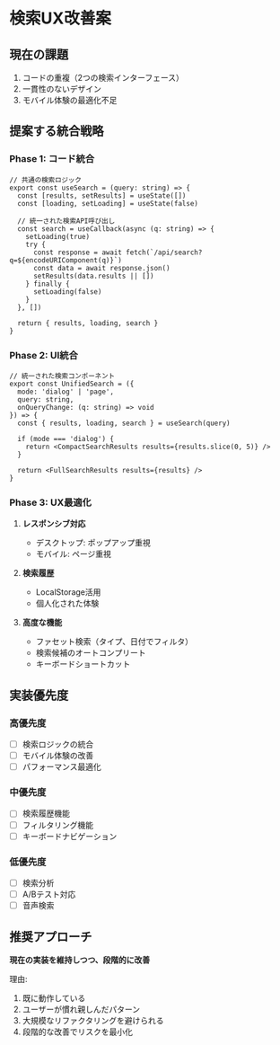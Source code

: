 # 検索UX改善案

## 現在の課題
1. コードの重複（2つの検索インターフェース）
2. 一貫性のないデザイン
3. モバイル体験の最適化不足

## 提案する統合戦略

### Phase 1: コード統合
```tsx
// 共通の検索ロジック
export const useSearch = (query: string) => {
  const [results, setResults] = useState([])
  const [loading, setLoading] = useState(false)
  
  // 統一された検索API呼び出し
  const search = useCallback(async (q: string) => {
    setLoading(true)
    try {
      const response = await fetch(`/api/search?q=${encodeURIComponent(q)}`)
      const data = await response.json()
      setResults(data.results || [])
    } finally {
      setLoading(false)
    }
  }, [])
  
  return { results, loading, search }
}
```

### Phase 2: UI統合
```tsx
// 統一された検索コンポーネント
export const UnifiedSearch = ({ 
  mode: 'dialog' | 'page',
  query: string,
  onQueryChange: (q: string) => void 
}) => {
  const { results, loading, search } = useSearch(query)
  
  if (mode === 'dialog') {
    return <CompactSearchResults results={results.slice(0, 5)} />
  }
  
  return <FullSearchResults results={results} />
}
```

### Phase 3: UX最適化
1. **レスポンシブ対応**
   - デスクトップ: ポップアップ重視
   - モバイル: ページ重視

2. **検索履歴**
   - LocalStorage活用
   - 個人化された体験

3. **高度な機能**
   - ファセット検索（タイプ、日付でフィルタ）
   - 検索候補のオートコンプリート
   - キーボードショートカット

## 実装優先度

### 高優先度
- [ ] 検索ロジックの統合
- [ ] モバイル体験の改善
- [ ] パフォーマンス最適化

### 中優先度  
- [ ] 検索履歴機能
- [ ] フィルタリング機能
- [ ] キーボードナビゲーション

### 低優先度
- [ ] 検索分析
- [ ] A/Bテスト対応
- [ ] 音声検索

## 推奨アプローチ

**現在の実装を維持しつつ、段階的に改善**

理由:
1. 既に動作している
2. ユーザーが慣れ親しんだパターン
3. 大規模なリファクタリングを避けられる
4. 段階的な改善でリスクを最小化